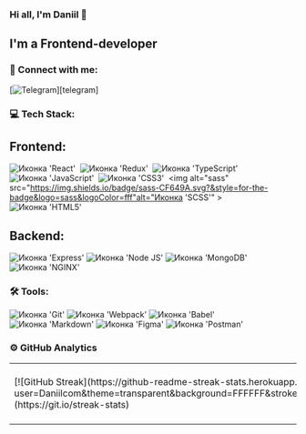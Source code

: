 ### Hi all, I'm Daniil 👋

## I'm a Frontend-developer

### 🤝 Connect with me:

[<img alt="Telegram" src="https://t.me/daniilkaam" />][telegram]

### 💻 Tech Stack:

## Frontend:

<img src="https://img.shields.io/badge/React-20232A?style=for-the-badge&logo=react&logoColor=61DAFB" alt="Иконка 'React'">&nbsp;
<img src="https://img.shields.io/badge/Redux-593D88?style=for-the-badge&logo=redux&logoColor=white" alt="Иконка 'Redux'">&nbsp;
<img src="https://img.shields.io/badge/TypeScript-007ACC?style=for-the-badge&logo=typescript&logoColor=white" alt="Иконка 'TypeScript'">&nbsp;
<img src="https://img.shields.io/badge/JavaScript-323330?style=for-the-badge&logo=javascript&logoColor=F7DF1E" alt="Иконка 'JavaScript'">&nbsp;
<img src="https://img.shields.io/badge/CSS3-1572B6?style=for-the-badge&logo=css3&logoColor=white" alt="Иконка 'СSS3'">&nbsp;
<img alt="sass" src="https://img.shields.io/badge/sass-CF649A.svg?&style=for-the-badge&logo=sass&logoColor=fff"alt="Иконка 'SCSS'" >&nbsp;
<img src="https://img.shields.io/badge/HTML5-E34F26?style=for-the-badge&logo=html5&logoColor=white" alt="Иконка 'HTML5'">&nbsp;

## Backend:

<img src="https://img.shields.io/badge/Express.js-000000?style=for-the-badge&logo=express&logoColor=white" alt="Иконка 'Express'">
<img src="https://img.shields.io/badge/Node.js-339933?style=for-the-badge&logo=nodedotjs&logoColor=white" alt="Иконка 'Node JS'">
<img src="https://img.shields.io/badge/MongoDB-4EA94B?style=for-the-badge&logo=mongodb&logoColor=white" alt="Иконка 'MongoDB'">
<img src="https://img.shields.io/badge/Nginx-009639?style=for-the-badge&logo=nginx&logoColor=white" alt="Иконка 'NGINX'">

### 🛠 Tools:

<img src="https://img.shields.io/badge/GIT-E44C30?style=for-the-badge&logo=git&logoColor=white" alt="Иконка 'Git'">
<img src="https://img.shields.io/badge/Webpack-8DD6F9?style=for-the-badge&logo=Webpack&logoColor=white" alt="Иконка 'Webpack'">
<img src="https://img.shields.io/badge/Babel-F9DC3E?style=for-the-badge&logo=babel&logoColor=white" alt="Иконка 'Babel'">
<img src="https://img.shields.io/badge/Markdown-000000?style=for-the-badge&logo=markdown&logoColor=white" alt="Иконка 'Markdown'">
<img src="https://img.shields.io/badge/Figma-F24E1E?style=for-the-badge&logo=figma&logoColor=white" alt="Иконка 'Figma'">
<img src="https://img.shields.io/badge/Postman-FF6C37?style=for-the-badge&logo=Postman&logoColor=white" alt="Иконка 'Postman'">

### ⚙️ GitHub Analytics

<table>
  <tr>
    <td>
    [![GitHub Streak](https://github-readme-streak-stats.herokuapp.com?user=Daniilcom&theme=transparent&background=FFFFFF&stroke=52C94F&ring=52C94F&currStreakNum=3941FF&currStreakLabel=3941FF)](https://git.io/streak-stats)
    </td>
    <td>
     [![Top Langs](https://github-readme-stats.vercel.app/api/top-langs/?Daniilcom=anuraghazra&layout=pie)](https://github.com/anuraghazra/github-readme-stats)
    </td>
  </tr>
</table>
